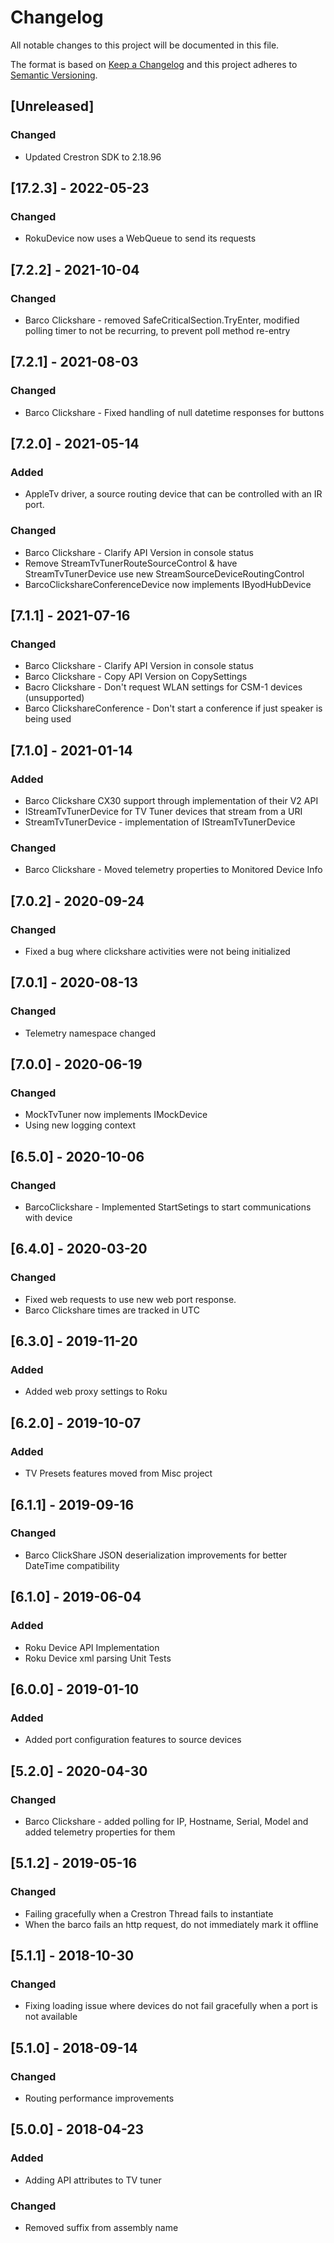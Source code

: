 # Changelog
All notable changes to this project will be documented in this file.

The format is based on [Keep a Changelog](http://keepachangelog.com/en/1.0.0/)
and this project adheres to [Semantic Versioning](http://semver.org/spec/v2.0.0.html).

## [Unreleased]
### Changed
 - Updated Crestron SDK to 2.18.96

## [17.2.3] - 2022-05-23
### Changed
 - RokuDevice now uses a WebQueue to send its requests

## [7.2.2] - 2021-10-04
### Changed
 - Barco Clickshare - removed SafeCriticalSection.TryEnter, modified polling timer to not be recurring, to prevent poll method re-entry

## [7.2.1] - 2021-08-03
### Changed
 - Barco Clickshare - Fixed handling of null datetime responses for buttons

## [7.2.0] - 2021-05-14
### Added
 - AppleTv driver, a source routing device that can be controlled with an IR port.

### Changed
 - Barco Clickshare - Clarify API Version in console status
 - Remove StreamTvTunerRouteSourceControl & have StreamTvTunerDevice use new StreamSourceDeviceRoutingControl
 - BarcoClickshareConferenceDevice now implements IByodHubDevice

## [7.1.1] - 2021-07-16
### Changed
 - Barco Clickshare - Clarify API Version in console status
 - Barco Clickshare - Copy API Version on CopySettings
 - Bacro Clickshare - Don't request WLAN settings for CSM-1 devices (unsupported)
 - Barco ClickshareConference - Don't start a conference if just speaker is being used

## [7.1.0] - 2021-01-14
### Added
 - Barco Clickshare CX30 support through implementation of their V2 API
 - IStreamTvTunerDevice for TV Tuner devices that stream from a URI
 - StreamTvTunerDevice - implementation of IStreamTvTunerDevice
 
### Changed
 - Barco Clickshare - Moved telemetry properties to Monitored Device Info

## [7.0.2] - 2020-09-24
### Changed
 - Fixed a bug where clickshare activities were not being initialized

## [7.0.1] - 2020-08-13
### Changed
 - Telemetry namespace changed

## [7.0.0] - 2020-06-19
### Changed
 - MockTvTuner now implements IMockDevice
 - Using new logging context

## [6.5.0] - 2020-10-06
### Changed
 - BarcoClickshare - Implemented StartSetings to start communications with device

## [6.4.0] - 2020-03-20
### Changed
 - Fixed web requests to use new web port response.
 - Barco Clickshare times are tracked in UTC

## [6.3.0] - 2019-11-20
### Added
 - Added web proxy settings to Roku

## [6.2.0] - 2019-10-07
### Added
 - TV Presets features moved from Misc project

## [6.1.1] - 2019-09-16
### Changed
 - Barco ClickShare JSON deserialization improvements for better DateTime compatibility

## [6.1.0] - 2019-06-04
### Added
 - Roku Device API Implementation
 - Roku Device xml parsing Unit Tests

## [6.0.0] - 2019-01-10
### Added
 - Added port configuration features to source devices

## [5.2.0] - 2020-04-30
### Changed
 - Barco Clickshare - added polling for IP, Hostname, Serial, Model and added telemetry properties for them

## [5.1.2] - 2019-05-16
### Changed
 - Failing gracefully when a Crestron Thread fails to instantiate
 - When the barco fails an http request, do not immediately mark it offline

## [5.1.1] - 2018-10-30
### Changed
 - Fixing loading issue where devices do not fail gracefully when a port is not available

## [5.1.0] - 2018-09-14
### Changed
 - Routing performance improvements

## [5.0.0] - 2018-04-23
### Added
 - Adding API attributes to TV tuner

### Changed
 - Removed suffix from assembly name
